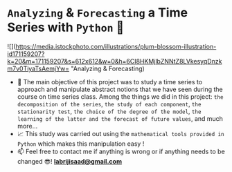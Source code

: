 # `Analyzing` & `Forecasting` a Time Series with `Python` 🐍



![](https://media.istockphoto.com/illustrations/plum-blossom-illustration-id171159207?k=20&m=171159207&s=612x612&w=0&h=6CI8HKMjlbZNNtZ8LVkesyqDnzkm7v0TiyaTsAemjYw= "Analyzing & Forecasting)



- 🎯 The main objective of this project was to study a time series to approach and manipulate abstract notions that we have seen during the course on time series class. Among the things we did in this project: `the decomposition of the series`, `the study of each component`, `the stationarity test`, `the choice of the degree of the model`, `the learning of the latter and the forecast of future values`, and much more...
- 📈 This study was carried out using the `mathematical tools provided in Python` which makes this manipulation easy !
- 📫 Feel free to contact me if anything is wrong or if anything needs to be changed 😎!  **labrijisaad@gmail.com**


